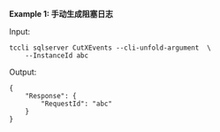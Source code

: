 **Example 1: 手动生成阻塞日志**



Input: 

```
tccli sqlserver CutXEvents --cli-unfold-argument  \
    --InstanceId abc
```

Output: 
```
{
    "Response": {
        "RequestId": "abc"
    }
}
```

